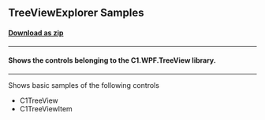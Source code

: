 ## TreeViewExplorer Samples
#### [Download as zip](https://downgit.github.io/#/home?url=https://github.com/GrapeCity/ComponentOne-WPF-Samples/tree/master/\NET_5\TreeView\TreeViewExplorer)
____
#### Shows the controls belonging to the C1.WPF.TreeView library.
____
Shows basic samples of the following controls

* C1TreeView
* C1TreeViewItem
